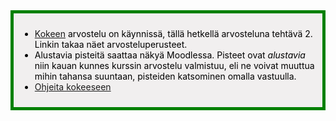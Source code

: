 <div style="color:black; border-style: solid; border-width: thick; border-color: green; padding: 10px; margin-bottom: 15px; padding: 10px; background-color: #F1EFEF;">

<ul>
  <li>
    <a href='/koe2023'>Kokeen</a> arvostelu on käynnissä, tällä hetkellä arvosteluna tehtävä 2. Linkin takaa näet arvosteluperusteet.
  </li>
  <li>
    Alustavia pisteitä saattaa näkyä Moodlessa. Pisteet ovat <i>alustavia</i> niin kauan kunnes kurssin arvostelu valmistuu, eli ne voivat muuttua mihin tahansa suuntaan, pisteiden katsominen omalla vastuulla.
  </li>
  <li>
    <a href='/ohje_kokeeseen'>Ohjeita kokeeseen</a>
  </li>
</ul>

</div>